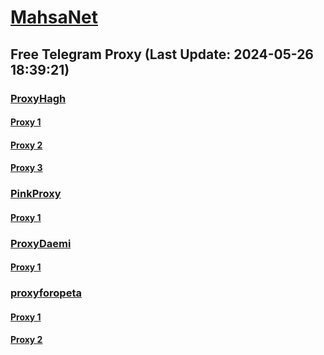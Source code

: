 
# [MahsaNet](https://t.me/mahsa_net)
## Free Telegram Proxy (Last Update: 2024-05-26 18:39:21)
### [ProxyHagh](https://t.me/ProxyHagh)
#### [Proxy 1](tg://proxy?server=50.7.87.85&port=443&secret=eeaa2b136ab43e64286cd737a2136ec9326170742d63656e746f732e6f7267)
#### [Proxy 2](tg://proxy?server=50.7.87.85&port=443&secret=eeaa2b136ab43e64286cd737a2136ec9326170742d63656e746f732e6f7267)
#### [Proxy 3](tg://proxy?server=69.197.146.180&port=443&secret=eeaa2b136ab43e64286cd737a2136ec9326170742d63656e746f732e6f7267)
### [PinkProxy](https://t.me/PinkProxy)
#### [Proxy 1](tg://proxy?server=50.7.85.219&port=443&secret=eee7ce9f4679bfc87bb93390ed56e2c9686170742d6d6972726f722e6f7267)
### [ProxyDaemi](https://t.me/ProxyDaemi)
#### [Proxy 1](tg://proxy?server=204.12.192.221&port=443&secret=ee1603010200010001fc030386e24c3add6170742d6b65726e656c2e6f7267)
### [proxyforopeta](https://t.me/proxyforopeta)
#### [Proxy 1](tg://proxy?server=49.13.235.254&port=94&secret=7HQighJPBNMYVRNB6tdkVw)
#### [Proxy 2](tg://proxy?server=37.27.8.188&port=443&secret=3QAAAAAAAAAAAAAAAAAAAAA=)

    